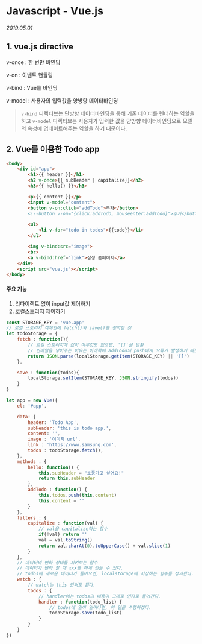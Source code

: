 # Javascript - Vue.js

*2019.05.01*



## 1. vue.js directive

v-once : 한 번만 바인딩

v-on : 이벤트 핸들링 

v-bind : Vue를 바인딩

v-model : 사용자의 입력값을 양방향 데이터바인딩

> `v-bind` 디렉티브는 단방향 데이터바인딩을 통해 기존 데이터를 렌더하는 역할을 하고 `v-model` 디렉티브는 사용자가 입력한 값을 양방향 데이터바인딩으로 모델의 속성에 업데이트해주는 역할을 하기 때문이다.



## 2. Vue를 이용한 Todo app

```html
<body>
    <div id="app">
        <h1>{{ header }}</h1>
        <h2 v-once>{{ subHeader | capitalize}}</h2>
        <h3>{{ hello() }}</h3>

        <p>{{ content }}</p>   
        <input v-model="content">   
        <button v-on:click="addTodo">추가</button>
        <!--button v-on="{click:addTodo, mouseenter:addTodo}">추가</button-->

        <ul>
            <li v-for="todo in todos">{{todo}}</li>
        </ul>

        <img v-bind:src="image">
        <br>
        <a v-bind:href="link">삼성 홈페이지</a>
    </div>
    <script src="vue.js"></script>    
</body>
```
#### 주요 기능
1. 리다이렉트 없이 input값 제어하기
2. 로컬스토리지 제어하기

```javascript
const STORAGE_KEY = 'vue.app'
// 로컬 스토리지 객체안에 fetch()와 save()를 정의한 것
let todoStorage = {
    fetch : function(){
        // 로컬 스토리지에 값이 아무것도 없으면, '[]'을 반환
        // 빈배열을 넣어주는 이유는 아래쪽에 addTodo의 push에서 오류가 발생하기 때문!
        return JSON.parse(localStorage.getItem(STORAGE_KEY) || '[]')
    },

    save : function(todos){
        localStorage.setItem(STORAGE_KEY, JSON.stringify(todos))
    }
}

let app = new Vue({
    el: '#app',

    data: {
        header: 'Todo App',
        subHeader: 'this is todo app.',
        content: '',
        image : '이미지 url',
        link : 'https://www.samsung.com',
        todos : todoStorage.fetch(),
    },
    methods : {
        hello: function() {
            this.subHeader = "소풍가고 싶어요!"
            return this.subHeader
        },
        addTodo : function() {
            this.todos.push(this.content)
            this.content = ''
        } 
    },
    filters : {
        capitalize : function(val) {
            // val을 capitalize하는 함수
            if(!val) return ''
            val = val.toString()
            return val.charAt(0).toUpperCase() + val.slice(1)
        }
    },
    // 데이터의 변화 상태를 지켜보는 함수
    // 데이터가 변화 할 때 xxx를 하게 만들 수 있다.
    // todos에 새로운 데이터가 들어오면, localstorage에 저장하는 함수를 정의한다.
    watch : {
        // watch는 this 안써도 된다.
        todos : {
            // handler에는 todos의 내용이 그대로 인자로 들어간다.
            handler : function(todo_list) {
                // todos에 일이 일어나면, 이 일을 수행하겠다.
                todoStorage.save(todo_list)
            }
        }
    }
})
```

